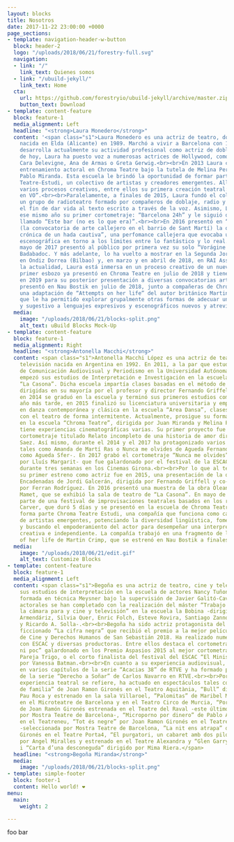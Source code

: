 ```yaml
---
layout: blocks
title: Nosotros
date: 2017-11-22 23:00:00 +0000
page_sections:
- template: navigation-header-w-button
  block: header-2
  logo: "/uploads/2018/06/21/forestry-full.svg"
  navigation:
  - link: "/"
    link_text: Quienes somos
  - link: "/ubuild-jekyll/"
    link_text: Home
  cta:
    url: https://github.com/forestryio/ubuild-jekyll/archive/master.zip
    button_text: Download
- template: content-feature
  block: feature-1
  media_alignment: Left
  headline: "<strong>Laura Monedero</strong>"
  content: '<span class="s1">Laura Monedero es una actriz de teatro, doblaje y locutora,
    nacida en Elda (Alicante) en 1989. Marchó a vivir a Barcelona con 19 años y allí
    desarrolla actualmente su actividad profesional como actriz de doblaje. A día
    de hoy, Laura ha puesto voz a numerosas actrices de Hollywood, como Dakota Johnson,
    Cara Delevigne, Ana de Armas o Greta Gerwig.<br><br>En 2013 Laura comenzó a estudiar
    entrenamiento actoral en Chroma Teatre bajo la tutela de Melina Pereyra y Juan
    Pablo Miranda. Esta escuela le brindó la oportunidad de formar parte de Chroma
    Teatre-Estudi, un colectivo de artistas y creadores emergentes. Allí ha iniciado
    varios procesos creativos, entre ellos su primera creación teatral: “Vorágine
    en VO”.<br><br>Paralelamente, a finales de 2015, Laura fundó el colectivo VersusTrac,
    un grupo de radioteatro formado por compañeros de doblaje, radio y teatro con
    el fin de dar vida al texto escrito a través de la voz. Asimismo, Laura protagonizó
    ese mismo año su primer cortometraje: “Barcelona 24h” y le siguió otro en 2017
    llamado “Este bar (no es lo que era)”.<br><br>En 2016 presentó en “Perpretacions”
    (la convocatoria de arte callejero en el barrio de Sant Martí) la obra “SIRCO:
    crónica de un hada cautiva”, una perfomance callejera que evocaba una reflexión
    escenográfica en torno a los límites entre lo fantástico y lo real.<br><br>En
    mayo de 2017 presentó al público por primera vez su solo “Vorágine en VO” en Sala
    Badabadoc. Y más adelante, lo ha vuelto a mostrar en la Segunda Jornada Microteatro
    en Ondiz Dorrea (Bilbao) y, en marzo y en abril de 2018, en RAI Associació (Barcelona).<br><br>En
    la actualidad, Laura está inmersa en un proceso creativo de un nuevo solo cuyo
    primer esbozo ya presentó en Chroma Teatre en julio de 2018 y tiene planeado concluir
    en 2019 para su posterior presentación a diversas convocatorias artísticas. Asimismo,
    presentó en Nau Bostik en julio de 2018, junto a compañeras de Chroma Teatre-estudi
    una adaptación de “Attempts on her life” del autor británico Martin Crimp, obra
    que le ha permitido explorar grupalmente otras formas de adecuar un texto complejo
    y sugestivo a lenguajes expresivos y escenográficos nuevos y atrevidos.</span>'
  media:
    image: "/uploads/2018/06/21/blocks-split.png"
    alt_text: uBuild Blocks Mock-Up
- template: content-feature
  block: feature-1
  media_alignment: Right
  headline: "<strong>Antonella Macchi</strong>"
  content: <span class="s1">Antonella Macchi López es una actriz de teatro, cine y
    televisión nacida en Argentina en 1992. En 2011, a la par que estudiaba la carrera
    de Comunicación Audiovisual y Periodismo en la Universidad Autónoma de Barcelona,
    empezó sus estudios de Interpretación e Investigación en la escuela de teatro
    “La Casona”. Dicha escuela impartía clases basadas en el método de Stanislavsky,
    dirigidas en su mayoría por el profesor y director Fernando Griffell. Finalmente,
    en 2014 se graduó en la escuela y terminó sus primeros estudios como actriz. Un
    año más tarde, en 2015 finalizó su licenciatura universitaria y empezó la formación
    en danza contemporánea y clásica en la escuela “Area Dansa”, clases que ha compaginado
    con el teatro de forma intermitente. Actualmente, prosigue su formación de interpretación
    en la escuela “Chroma Teatre”, dirigida por Juan Miranda y Melina Pereyra.<br><br>Antonella
    tiene experiencias cinematográficas varias. Su primer proyecto fue en 2014, un
    cortometraje titulado Relato incompleto de una historia de amor dirigido por Javier
    Saez. Así mismo, durante el 2014 y el 2017 ha protagonizado varios cortometrajes
    tales como Amanda de Martí Ras o Nunca me olvides de Agueda Fernandez -conocida
    como Agueda Sfer-. En 2017 grabó el cortometraje “Nunca me olvides” -dirigido
    por Lluís Margarit- que fue galardonado por el festival de la ESCAC y se proyectó
    durante tres semanas en los Cinemas Girona.<br><br>Por lo que al teatro se refiere,
    su primer estreno como actriz fue en 2015, una presentación de la obra Palabras
    Encadenadas de Jordi Galcerán, dirigida por Fernando Griffell y co-protagonizada
    por Ferran Rodríguez. En 2016 presentó una muestra de la obra Oleanna de David
    Mamet, que se exhibió la sala de teatro de “La Casona”. En mayo de 2017 formó
    parte de una festival de improvisaciones teatrales basados en los relatos de Raymond
    Carver, que duró 5 días y se presentó en la escuela de Chroma Teatre. Actualmente
    forma parte Chroma Teatre Estudi, una compañía que funciona como catalizadora
    de artistas emergentes, potenciando la diversidad lingüística, fomentando colaboraciones
    y buscando el empoderamiento del actor para desempeñar una interpretación de forma
    creativa e independiente. La compañía trabajó en una fragmento de la obra Attempts
    of her life de Martin Crimp, que se estrenó en Nau Bostik a finales de Julio.</span>
  media:
    image: "/uploads/2018/06/21/edit.gif"
    alt_text: Customize Blocks
- template: content-feature
  block: feature-1
  media_alignment: Left
  content: <span class="s1">Begoña es una actriz de teatro, cine y televisión. Realizó
    sus estudios de interpretación en la escuela de actores Nancy Tuñon. Además está
    formada en técnica Meysner bajo la supervisión de Javier Galitó-Cava. Sus estudios
    actorales se han completado con la realización del máster “Trabajo del actor y
    la cámara para y cine y televisión” en la escuela la Bobina -dirigido por Montxo
    Armendáriz, Silvia Quer, Enric Folch, Esteve Rovira, Santiago Zannou, Maria Ripoll
    y Ricardo A. Solla-.<br><br>Begoña ha sido actriz protagonista del documental
    ficcionado “La cifra negra” que recibió el premio a la mejor película en el festival
    de Cine y Derechos Humanos de San Sebastián 2018. Ha realizado numerosos cortometrajes
    con ESCAC y diversas productoras. Entre ellos destaca el cortometraje “Ni molt
    ni poc” galardonado en los Premio Aspasios 2015 al mejor cortometraje por Jorge
    Pareja Trigo, o el corto finalista del festival del ESCAC “El Ministerio” dirigido
    por Vanessa Batman.<br><br>En cuanto a su experiencia audiovisual, ha participado
    en varios capítulos de la serie “Acacias 38” de RTVE y ha formado parte del elenco
    de la serie “Derecho a Soñar” de Carlos Navarro en RTVE.<br><br>Por lo que a su
    experiencia teatral se refiere, ha actuado en espectáculos tales como “Un poder
    de familia” de Joan Ramon Gironés en el Teatro Aquitània, “Bull” dirigido por
    Pau Roca y estrenado en la sala Villaroel, ”Palomitas” de Maribel Martin presentada
    en el Microteatre de Barcelona y en el Teatro Circo de Murcia, “Porta’m al bosc”
    de Joan Ramón Gironés estrenada en el Teatre del Raval -este último seleccionado
    por Mostra Teatre de Barcelona-, “Microporno por dinero” de Pablo Álvarez estrenada
    en el Teatreneu, “Tot és negre” por Joan Ramon Gironés en el Teatre del Raval
    -seleccionada por Mostra Teatre de Barcelona, ”La nit ens atrapa” de Joan Ramon
    Gironés en el Teatre Porta4, “El purgatori, un cabaret amb dos pilotas” dirgido
    por Angel Miralles y estrenado en el Teatre Alexandra y “Glen Garry glen Ross”
    i “Carta d’una desconeguda” dirigido por Mima Riera.</span>
  headline: "<strong>Begoña Miranda</strong>"
  media:
    image: "/uploads/2018/06/21/blocks-split.png"
- template: simple-footer
  block: footer-1
  content: Hello world! ❤︎
menu:
  main:
    weight: 2

---
```

foo bar